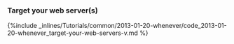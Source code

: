 <!-- usedin: [ _rails/Tutorials] - post: -->


### Target your web server(s)



{%include _inlines/Tutorials/common/2013-01-20-whenever/code_2013-01-20-whenever_target-your-web-servers-v.md %}




